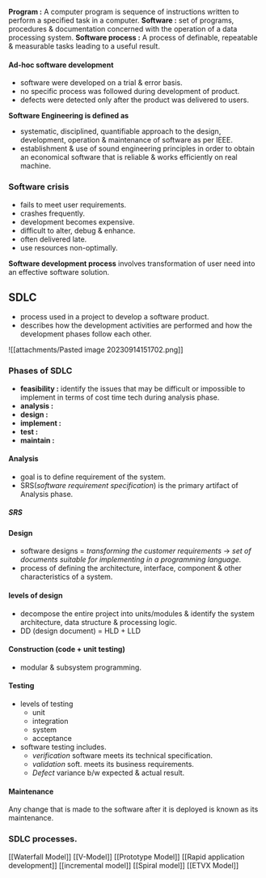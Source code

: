 **Program :** A computer program is sequence of instructions written to perform a specified task in a computer. 
**Software :** set of programs, procedures & documentation concerned with the operation of a data processing system. 
**Software process :** A process of definable, repeatable & measurable tasks leading to a useful result. 

#### Ad-hoc software development
- software were developed on a trial & error basis.
- no specific process was followed during development of product. 
- defects were detected only after the product was delivered to users.

**Software Engineering is defined as**
- systematic, disciplined, quantifiable approach to the design, development, operation & maintenance of software as per IEEE. 
- establishment & use of sound engineering principles in order to obtain an economical software that is reliable & works efficiently on real machine. 
### Software crisis 
- fails to meet user requirements. 
- crashes frequently. 
- development becomes expensive. 
- difficult to alter, debug & enhance.
- often delivered late. 
- use resources non-optimally. 

**Software development process** involves transformation of user need into an effective software solution. 

## SDLC 

- process used in a project to develop a software product. 
- describes how the development activities are performed and how the development phases follow each other. 

![[attachments/Pasted image 20230914151702.png]]

### Phases of SDLC

- **feasibility :** identify the issues that may be difficult or impossible to implement in terms of cost time tech during analysis phase.  
- **analysis :** 
- **design :**
- **implement :**
- **test :**
- **maintain :**

#### Analysis 
- goal is to define requirement of the system. 
- SRS(*software requirement specification*) is the primary artifact of Analysis phase. 

##### SRS

#### Design 
- software designs = 
  *transforming the customer requirements* -> *set of documents suitable for implementing in a programming language.*
- process of defining the architecture, interface, component & other characteristics of a system. 

#### levels of design 
- decompose the entire project into units/modules & identify the system architecture, data structure & processing logic. 
- DD (design document) = HLD + LLD

#### Construction (code + unit testing) 
- modular & subsystem programming.

#### Testing 
- levels of testing
	- unit 
	- integration 
	- system 
	- acceptance
- software testing includes. 
	- *verification*  software meets its technical specification. 
	- *validation* soft. meets its business requirements. 
	- *Defect* variance b/w expected & actual result.

#### Maintenance 
Any change that is made to the software after it is deployed is known as its maintenance. 

### SDLC processes.

[[Waterfall Model]]
[[V-Model]]
[[Prototype Model]]
[[Rapid application development]]
[[incremental model]]
[[Spiral model]]
[[ETVX Model]]

